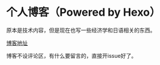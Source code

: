 # 个人博客（Powered by Hexo）

原本是技术内容，但是现在也写一些经济学和日语相关的东西。

[博客地址](https://oscarcx.com)

博客不设评论区，有什么要留言的，直接开issue好了。